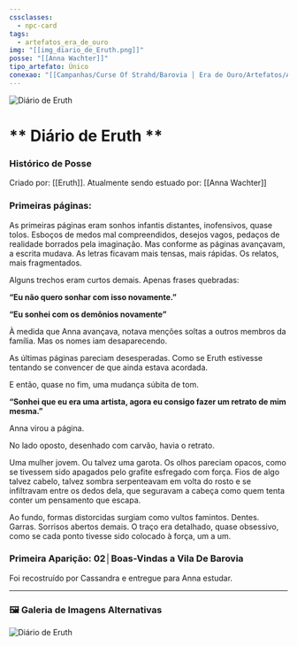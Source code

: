 ```yaml
---
cssclasses:
  - npc-card
tags:
  - artefatos_era_de_ouro
img: "[[img_diario_de_Eruth.png]]"
posse: "[[Anna Wachter]]"
tipo_artefato: Único
conexao: "[[Campanhas/Curse Of Strahd/Barovia │ Era de Ouro/Artefatos/Artefatos|Artefatos]]"
---
```


<img src="img_diario_de_Eruth.png" alt="Diário de Eruth" />

# ** Diário de Eruth **
### **Histórico de Posse** 
Criado por: [[Eruth]].
Atualmente sendo estuado por: [[Anna Wachter]]


### **Primeiras páginas:**  
As primeiras páginas eram sonhos infantis distantes, inofensivos, quase tolos. Esboços de medos mal compreendidos, desejos vagos, pedaços de realidade borrados pela imaginação. Mas conforme as páginas avançavam, a escrita mudava. As letras ficavam mais tensas, mais rápidas. Os relatos, mais fragmentados.

Alguns trechos eram curtos demais. Apenas frases quebradas:

**“Eu não quero sonhar com isso novamente.”**

**“Eu sonhei com os demônios novamente”**


À medida que Anna avançava, notava menções soltas a outros membros da família. Mas os nomes iam desaparecendo. 

As últimas páginas pareciam desesperadas. Como se Eruth estivesse tentando se convencer de que ainda estava acordada.

E então, quase no fim, uma mudança súbita de tom.

**“Sonhei que eu era uma artista, agora eu consigo fazer um retrato de mim mesma.”**

Anna virou a página.

No lado oposto, desenhado com carvão, havia o retrato.

Uma mulher jovem. Ou talvez uma garota. Os olhos pareciam opacos, como se tivessem sido apagados pelo grafite esfregado com força. Fios de algo talvez cabelo, talvez sombra serpenteavam em volta do rosto e se infiltravam entre os dedos dela, que seguravam a cabeça como quem tenta conter um pensamento que escapa.

Ao fundo, formas distorcidas surgiam como vultos famintos. Dentes. Garras. Sorrisos abertos demais. O traço era detalhado, quase obsessivo, como se cada ponto tivesse sido colocado à força, um a um.

### **Primeira Aparição:** 02│Boas-Vindas a Vila De Barovia
Foi recostruído por Cassandra e entregue para Anna estudar.

---

### 🖼️ **Galeria de Imagens Alternativas**

<div class="npc-gallery">
    <img src="img_diario_de_Eruth.png" alt="Diário de Eruth" />
</div>


